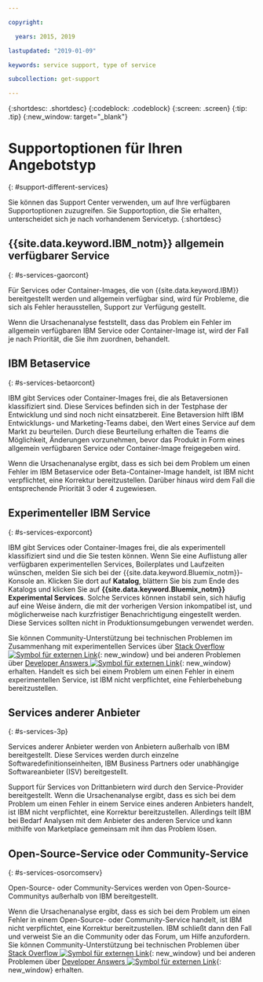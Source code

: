 ```yaml
---

copyright:

  years: 2015, 2019

lastupdated: "2019-01-09"

keywords: service support, type of service

subcollection: get-support

---
```


{:shortdesc: .shortdesc}
{:codeblock: .codeblock}
{:screen: .screen}
{:tip: .tip}
{:new_window: target="_blank"}


# Supportoptionen für Ihren Angebotstyp
{: #support-different-services}

Sie können das Support Center verwenden, um auf Ihre verfügbaren Supportoptionen zuzugreifen. Sie Supportoption, die Sie erhalten, unterscheidet sich je nach vorhandenem Servicetyp. 
{:shortdesc}

## {{site.data.keyword.IBM_notm}} allgemein verfügbarer Service
{: #s-services-gaorcont}

Für Services oder Container-Images, die von {{site.data.keyword.IBM}} bereitgestellt werden und allgemein verfügbar sind, wird für Probleme, die sich als Fehler herausstellen, Support zur Verfügung gestellt.

Wenn die Ursachenanalyse feststellt, dass das Problem ein Fehler im allgemein verfügbaren IBM Service oder Container-Image ist, wird der Fall je nach Priorität, die Sie ihm zuordnen, behandelt.

## IBM Betaservice
{: #s-services-betaorcont}

IBM gibt Services oder Container-Images frei, die als Betaversionen klassifiziert sind. Diese Services befinden sich in der Testphase der Entwicklung und sind noch nicht einsatzbereit. Eine Betaversion hilft IBM Entwicklungs- und Marketing-Teams dabei, den Wert eines Service auf dem Markt zu beurteilen. Durch diese Beurteilung erhalten die Teams die Möglichkeit, Änderungen vorzunehmen, bevor das Produkt in Form eines allgemein verfügbaren Service oder Container-Image freigegeben wird.

Wenn die Ursachenanalyse ergibt, dass es sich bei dem Problem um einen Fehler im IBM Betaservice oder Beta-Container-Image handelt, ist IBM nicht verpflichtet, eine Korrektur bereitzustellen. Darüber hinaus wird dem Fall die entsprechende Priorität 3 oder 4 zugewiesen.

## Experimenteller IBM Service
{: #s-services-exporcont}

IBM gibt Services oder Container-Images frei, die als experimentell klassifiziert sind und die Sie testen können. Wenn Sie eine Auflistung aller verfügbaren experimentellen Services, Boilerplates und Laufzeiten wünschen, melden Sie sich bei der {{site.data.keyword.Bluemix_notm}}-Konsole an. Klicken Sie dort auf **Katalog**, blättern Sie bis zum Ende des Katalogs und klicken Sie auf **{{site.data.keyword.Bluemix_notm}} Experimental Services**. Solche Services können instabil sein, sich häufig auf eine Weise ändern, die mit der vorherigen Version inkompatibel ist, und möglicherweise nach kurzfristiger Benachrichtigung eingestellt werden. Diese Services sollten nicht in Produktionsumgebungen verwendet werden.

Sie können Community-Unterstützung bei technischen Problemen im Zusammenhang mit experimentellen Services über [Stack Overflow ![Symbol für externen Link](../icons/launch-glyph.svg "Symbol für externen Link")](https://stackoverflow.com/questions/tagged/ibm-cloud){: new_window} und bei anderen Problemen über [Developer Answers ![Symbol für externen Link](../icons/launch-glyph.svg "Symbol für externen Link")](https://developer.ibm.com/answers/topics/ibm-cloud/){: new_window} erhalten. Handelt es sich bei einem Problem um einen Fehler in einem experimentellen Service, ist IBM nicht verpflichtet, eine Fehlerbehebung bereitzustellen.

## Services anderer Anbieter
{: #s-services-3p}

Services anderer Anbieter werden von Anbietern außerhalb von IBM bereitgestellt. Diese Services werden durch einzelne Softwaredefinitionseinheiten, IBM Business Partners oder unabhängige Softwareanbieter (ISV) bereitgestellt.

Support für Services von Drittanbietern wird durch den Service-Provider bereitgestellt. Wenn die Ursachenanalyse ergibt, dass es sich bei dem Problem um einen Fehler in einem Service eines anderen Anbieters handelt, ist IBM nicht verpflichtet, eine Korrektur bereitzustellen. Allerdings teilt IBM bei Bedarf Analysen mit dem Anbieter des anderen Service und kann mithilfe von Marketplace gemeinsam mit ihm das Problem lösen.

## Open-Source-Service oder Community-Service
{: #s-services-osorcomserv}

Open-Source- oder Community-Services werden von Open-Source-Communitys außerhalb von IBM bereitgestellt.

Wenn die Ursachenanalyse ergibt, dass es sich bei dem Problem um einen Fehler in einem Open-Source- oder Community-Service handelt, ist IBM nicht verpflichtet, eine Korrektur bereitzustellen. IBM schließt dann den Fall und verweist Sie an die Community oder das Forum, um Hilfe anzufordern. Sie können Community-Unterstützung bei technischen Problemen über [Stack Overflow ![Symbol für externen Link](../icons/launch-glyph.svg "Symbol für externen Link")](https://stackoverflow.com/questions/tagged/ibm-cloud){: new_window} und bei anderen Problemen über [Developer Answers ![Symbol für externen Link](../icons/launch-glyph.svg "Symbol für externen Link")](https://developer.ibm.com/answers/topics/ibm-cloud/){: new_window} erhalten.
